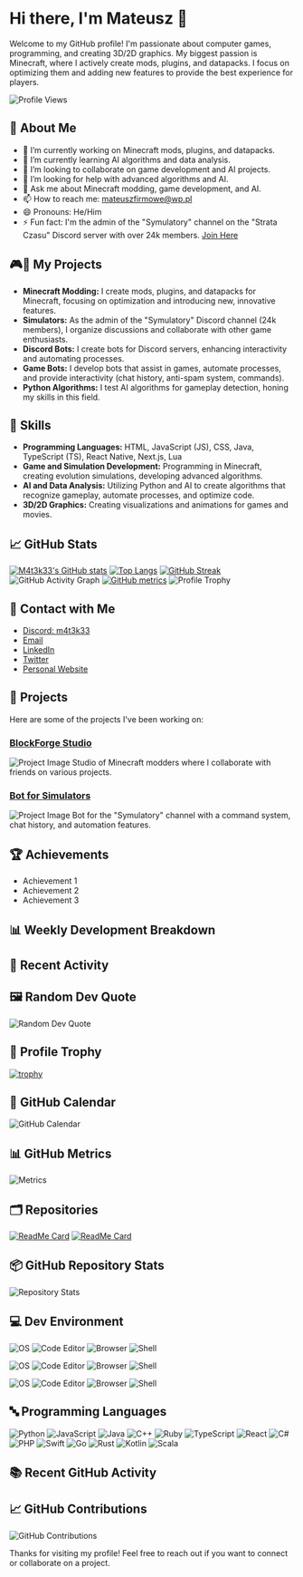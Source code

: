 # Hi there, I'm Mateusz 👋

Welcome to my GitHub profile! I'm passionate about computer games, programming, and creating 3D/2D graphics. My biggest passion is Minecraft, where I actively create mods, plugins, and datapacks. I focus on optimizing them and adding new features to provide the best experience for players.

![Profile Views](https://komarev.com/ghpvc/?username=M4t3k33&color=blue)

## 🚀 About Me
- 🔭 I’m currently working on Minecraft mods, plugins, and datapacks.
- 🌱 I’m currently learning AI algorithms and data analysis.
- 👯 I’m looking to collaborate on game development and AI projects.
- 🤔 I’m looking for help with advanced algorithms and AI.
- 💬 Ask me about Minecraft modding, game development, and AI.
- 📫 How to reach me: [mateuszfirmowe@wp.pl](mailto:mateuszfirmowe@wp.pl)
- 😄 Pronouns: He/Him
- ⚡ Fun fact: I'm the admin of the "Symulatory" channel on the "Strata Czasu" Discord server with over 24k members. [Join Here](https://discord.gg/z7ReWdVjeU)

## 🎮🔧 My Projects
- **Minecraft Modding:** I create mods, plugins, and datapacks for Minecraft, focusing on optimization and introducing new, innovative features.
- **Simulators:** As the admin of the "Symulatory" Discord channel (24k members), I organize discussions and collaborate with other game enthusiasts.
- **Discord Bots:** I create bots for Discord servers, enhancing interactivity and automating processes.
- **Game Bots:** I develop bots that assist in games, automate processes, and provide interactivity (chat history, anti-spam system, commands).
- **Python Algorithms:** I test AI algorithms for gameplay detection, honing my skills in this field.

## 🚀 Skills
- **Programming Languages:** HTML, JavaScript (JS), CSS, Java, TypeScript (TS), React Native, Next.js, Lua
- **Game and Simulation Development:** Programming in Minecraft, creating evolution simulations, developing advanced algorithms.
- **AI and Data Analysis:** Utilizing Python and AI to create algorithms that recognize gameplay, automate processes, and optimize code.
- **3D/2D Graphics:** Creating visualizations and animations for games and movies.

## 📈 GitHub Stats
[![M4t3k33's GitHub stats](https://github-readme-stats.vercel.app/api?username=M4t3k33&show_icons=true&theme=radical)](https://github.com/anuraghazra/github-readme-stats)
[![Top Langs](https://github-readme-stats.vercel.app/api/top-langs/?username=M4t3k33&layout=compact&theme=radical)](https://github.com/anuraghazra/github-readme-stats)
[![GitHub Streak](https://streak-stats.demolab.com?user=M4t3k33&theme=radical)](https://git.io/streak-stats)
![GitHub Activity Graph](https://activity-graph.herokuapp.com/graph?username=M4t3k33&theme=radical)
[![GitHub metrics](https://metrics.lecoq.io/M4t3k33)](https://github.com/lowlighter/metrics)
![Profile Trophy](https://github-profile-trophy.vercel.app/?username=M4t3k33&theme=radical&no-frame=true)

## 💼 Contact with Me
- [Discord: m4t3k33](https://discord.com)
- [Email](mailto:mateuszfirmowe@wp.pl)
- [LinkedIn](https://www.linkedin.com/in/your-profile)
- [Twitter](https://twitter.com/your-profile)
- [Personal Website](http://mateuszdymowski.netlify.app)

## 🚀 Projects
Here are some of the projects I've been working on:

### [BlockForge Studio](link-to-project)
![Project Image](link-to-image)
Studio of Minecraft modders where I collaborate with friends on various projects.

### [Bot for Simulators](link-to-project)
![Project Image](link-to-image)
Bot for the "Symulatory" channel with a command system, chat history, and automation features.

## 🏆 Achievements
- Achievement 1
- Achievement 2
- Achievement 3

## 📊 Weekly Development Breakdown
<!--START_SECTION:waka-->
<!--END_SECTION:waka-->

## 📜 Recent Activity
<!--START_SECTION:activity-->
<!--END_SECTION:activity-->

## 🖼️ Random Dev Quote
![Random Dev Quote](https://quotes-github-readme.vercel.app/api?type=horizontal&theme=radical)

## 🎨 Profile Trophy
[![trophy](https://github-profile-trophy.vercel.app/?username=M4t3k33&theme=radical&no-frame=true)](https://github.com/ryo-ma/github-profile-trophy)

## 📅 GitHub Calendar
![GitHub Calendar](https://github-readme-streak-stats.herokuapp.com/?user=M4t3k33&theme=radical)

## 📊 GitHub Metrics
![Metrics](https://github.com/M4t3k33/M4t3k33/blob/main/github-metrics.svg)

## 🗂️ Repositories
[![ReadMe Card](https://github-readme-stats.vercel.app/api/pin/?username=M4t3k33&repo=repo-name&theme=radical)](https://github.com/M4t3k33/repo-name)
[![ReadMe Card](https://github-readme-stats.vercel.app/api/pin/?username=M4t3k33&repo=repo-name&theme=radical)](https://github.com/M4t3k33/repo-name)

## 📦 GitHub Repository Stats
![Repository Stats](https://github-contributor-stats.vercel.app/api?username=M4t3k33&theme=radical)

## 💻 Dev Environment
![OS](https://img.shields.io/badge/OS-Windows%2010-blue?style=flat&logo=windows&logoColor=white)
![Code Editor](https://img.shields.io/badge/Editor-VS%20Code-blue?style=flat&logo=visual-studio-code&logoColor=white)
![Browser](https://img.shields.io/badge/Browser-Chrome-blue?style=flat&logo=google-chrome&logoColor=white)
![Shell](https://img.shields.io/badge/Shell-PowerShell-blue?style=flat&logo=powershell&logoColor=white)

![OS](https://img.shields.io/badge/OS-Ubuntu-blue?style=flat&logo=ubuntu&logoColor=white)
![Code Editor](https://img.shields.io/badge/Editor-IntelliJ%20IDEA-blue?style=flat&logo=intellij-idea&logoColor=white)
![Browser](https://img.shields.io/badge/Browser-Firefox-blue?style=flat&logo=firefox&logoColor=white)
![Shell](https://img.shields.io/badge/Shell-Zsh-blue?style=flat&logo=gnu-bash&logoColor=white)

![OS](https://img.shields.io/badge/OS-MacOS-blue?style=flat&logo=apple&logoColor=white)
![Code Editor](https://img.shields.io/badge/Editor-Sublime%20Text-blue?style=flat&logo=sublime-text&logoColor=white)
![Browser](https://img.shields.io/badge/Browser-Safari-blue?style=flat&logo=safari&logoColor=white)
![Shell](https://img.shields.io/badge/Shell-Bash-blue?style=flat&logo=gnu-bash&logoColor=white)

## 🔤 Programming Languages
![Python](https://img.shields.io/badge/Python-blue?style=flat&logo=python&logoColor=white)
![JavaScript](https://img.shields.io/badge/JavaScript-blue?style=flat&logo=javascript&logoColor=white)
![Java](https://img.shields.io/badge/Java-blue?style=flat&logo=java&logoColor=white)
![C++](https://img.shields.io/badge/C++-blue?style=flat&logo=cplusplus&logoColor=white)
![Ruby](https://img.shields.io/badge/Ruby-blue?style=flat&logo=ruby&logoColor=white)
![TypeScript](https://img.shields.io/badge/TypeScript-blue?style=flat&logo=typescript&logoColor=white)
![React](https://img.shields.io/badge/React-blue?style=flat&logo=react&logoColor=white)
![C#](https://img.shields.io/badge/C%23-blue?style=flat&logo=csharp&logoColor=white)
![PHP](https://img.shields.io/badge/PHP-blue?style=flat&logo=php&logoColor=white)
![Swift](https://img.shields.io/badge/Swift-blue?style=flat&logo=swift&logoColor=white)
![Go](https://img.shields.io/badge/Go-blue?style=flat&logo=go&logoColor=white)
![Rust](https://img.shields.io/badge/Rust-blue?style=flat&logo=rust&logoColor=white)
![Kotlin](https://img.shields.io/badge/Kotlin-blue?style=flat&logo=kotlin&logoColor=white)
![Scala](https://img.shields.io/badge/Scala-blue?style=flat&logo=scala&logoColor=white)

## 📚 Recent GitHub Activity
<!--START_SECTION:recent-activity-->
<!--END_SECTION:recent-activity-->

## 📈 GitHub Contributions
![GitHub Contributions](https://github-contributions-api.herokuapp.com/api/v1/M4t3k33)

Thanks for visiting my profile! Feel free to reach out if you want to connect or collaborate on a project.
